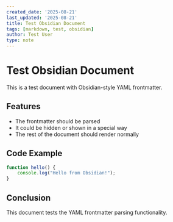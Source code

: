 ```yaml
---
created_date: '2025-08-21'
last_updated: '2025-08-21'
title: Test Obsidian Document
tags: [markdown, test, obsidian]
author: Test User
type: note
---
```


# Test Obsidian Document

This is a test document with Obsidian-style YAML frontmatter.

## Features

- The frontmatter should be parsed
- It could be hidden or shown in a special way
- The rest of the document should render normally

## Code Example

```javascript
function hello() {
    console.log("Hello from Obsidian!");
}
```

## Conclusion

This document tests the YAML frontmatter parsing functionality.